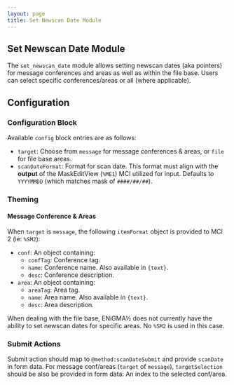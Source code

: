 ```yaml
---
layout: page
title: Set Newscan Date Module
---
```

## Set Newscan Date Module
The `set_newscan_date` module allows setting newscan dates (aka pointers) for message conferences and areas as well as within the file base. Users can select specific conferences/areas or all (where applicable).

## Configuration
### Configuration Block
Available `config` block entries are as follows:
* `target`: Choose from `message` for message conferences & areas, or `file` for file base areas.
* `scanDateFormat`: Format for scan date. This format must align with the **output** of the MaskEditView (`%ME1`) MCI utilized for input. Defaults to `YYYYMMDD` (which matches mask of `####/##/##`).

### Theming
#### Message Conference & Areas
When `target` is `message`, the following `itemFormat` object is provided to MCI 2 (ie: `%SM2`):
* `conf`: An object containing:
    * `confTag`: Conference tag.
    * `name`: Conference name. Also available in `{text}`.
    * `desc`: Conference description.
* `area`: An object containing:
    * `areaTag`: Area tag.
    * `name`: Area name. Also available in `{text}`.
    * `desc`: Area description.

When dealing with the file base, ENiGMA½ does not currently have the ability to set newscan dates for specific areas. No `%SM2` is used in this case.

### Submit Actions
Submit action should map to `@method:scanDateSubmit` and provide `scanDate` in form data. For message conf/areas (`target` of `message`), `targetSelection` should be also be provided in form data: An index to the selected conf/area.
